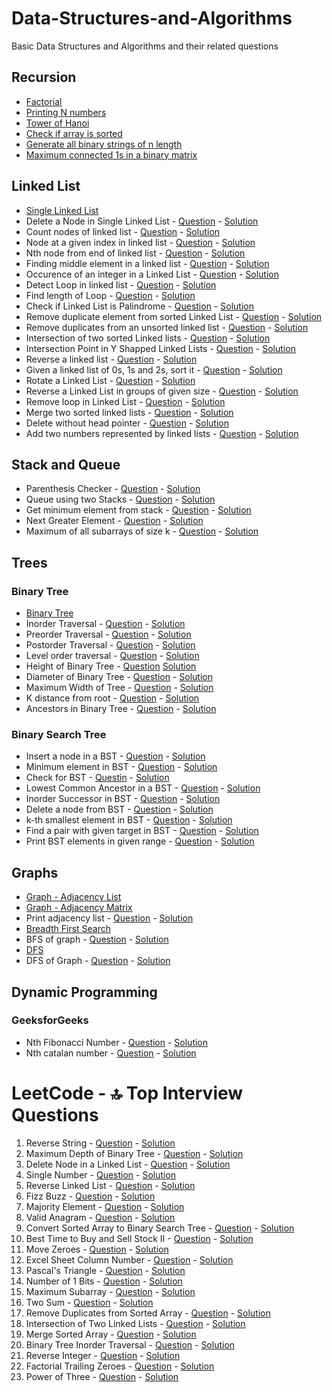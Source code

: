 # Data-Structures-and-Algorithms

Basic Data Structures and Algorithms and their related questions

## Recursion

- [Factorial](https://github.com/harshitbhat/Data-Structures-and-Algorithms/blob/master/001-Recursion/001.factorial.py)
- [Printing N numbers](https://github.com/harshitbhat/Data-Structures-and-Algorithms/blob/master/001-Recursion/002.printing-N-numbers.py)
- [Tower of Hanoi](https://github.com/harshitbhat/Data-Structures-and-Algorithms/blob/master/001-Recursion/003.towerOfHanoi.py)
- [Check if array is sorted](https://github.com/harshitbhat/Data-Structures-and-Algorithms/blob/master/001-Recursion/004.checkIfSorted.py)
- [Generate all binary strings of n length](https://github.com/harshitbhat/Data-Structures-and-Algorithms/blob/master/001-Recursion/005.generateBinaryStrings.py)
- [Maximum connected 1s in a binary matrix](https://github.com/harshitbhat/Data-Structures-and-Algorithms/blob/master/001-Recursion/006.maximumConnected.py)

## Linked List

- [Single Linked List](https://github.com/harshitbhat/Data-Structures-and-Algorithms/blob/master/002-LinkedList/001.singleLinkedList.py)
- Delete a Node in Single Linked List - [Question](https://practice.geeksforgeeks.org/problems/delete-a-node-in-single-linked-list/1) - [Solution](https://github.com/harshitbhat/Data-Structures-and-Algorithms/blob/master/002-LinkedList/002.deleteAtPosition.py)
- Count nodes of linked list - [Question](https://practice.geeksforgeeks.org/problems/count-nodes-of-linked-list/1) - [Solution](https://github.com/harshitbhat/Data-Structures-and-Algorithms/blob/master/002-LinkedList/003.countNodes.py)
- Node at a given index in linked list - [Question](https://practice.geeksforgeeks.org/problems/node-at-a-given-index-in-linked-list/1) - [Solution](https://github.com/harshitbhat/Data-Structures-and-Algorithms/blob/master/002-LinkedList/004.nodeAtgivenIndex.py)
- Nth node from end of linked list - [Question](https://practice.geeksforgeeks.org/problems/nth-node-from-end-of-linked-list/1) - [Solution](https://github.com/harshitbhat/Data-Structures-and-Algorithms/blob/master/002-LinkedList/005.nthNodeFromEnd.py)
- Finding middle element in a linked list - [Question](https://practice.geeksforgeeks.org/problems/finding-middle-element-in-a-linked-list/1) - [Solution](https://github.com/harshitbhat/Data-Structures-and-Algorithms/blob/master/002-LinkedList/006.middleElementOfLinkedList.py)
- Occurence of an integer in a Linked List - [Question](https://practice.geeksforgeeks.org/problems/occurence-of-an-integer-in-a-linked-list/1) - [Solution](https://github.com/harshitbhat/Data-Structures-and-Algorithms/blob/master/002-LinkedList/007.elementOccurence.py)
- Detect Loop in linked list - [Question](https://practice.geeksforgeeks.org/problems/detect-loop-in-linked-list/1) - [Solution](https://github.com/harshitbhat/Data-Structures-and-Algorithms/blob/master/002-LinkedList/008.detectLoop.py)
- Find length of Loop - [Question](https://practice.geeksforgeeks.org/problems/find-length-of-loop/1) - [Solution](https://github.com/harshitbhat/Data-Structures-and-Algorithms/blob/master/002-LinkedList/009.lengthOfLoop.py)
- Check if Linked List is Palindrome - [Question](https://practice.geeksforgeeks.org/problems/check-if-linked-list-is-pallindrome/1) - [Solution](https://github.com/harshitbhat/Data-Structures-and-Algorithms/blob/master/002-LinkedList/010.isPalindrome.py)
- Remove duplicate element from sorted Linked List - [Question](https://practice.geeksforgeeks.org/problems/remove-duplicate-element-from-sorted-linked-list/1) - [Solution](https://github.com/harshitbhat/Data-Structures-and-Algorithms/blob/master/002-LinkedList/011.removeDuplicateFromSortedList.py)
- Remove duplicates from an unsorted linked list - [Question](https://practice.geeksforgeeks.org/problems/remove-duplicates-from-an-unsorted-linked-list/1) - [Solution](https://github.com/harshitbhat/Data-Structures-and-Algorithms/blob/master/002-LinkedList/012.removeDuplicatesinUnsortedList.py)
- Intersection of two sorted Linked lists - [Question](https://practice.geeksforgeeks.org/problems/intersection-of-two-sorted-linked-lists/1) - [Solution](https://github.com/harshitbhat/Data-Structures-and-Algorithms/blob/master/002-LinkedList/013.intersection-of-two-sorted-linked-lists.py)
- Intersection Point in Y Shapped Linked Lists - [Question](https://practice.geeksforgeeks.org/problems/intersection-point-in-y-shapped-linked-lists/1) - [Solution](https://github.com/harshitbhat/Data-Structures-and-Algorithms/blob/master/002-LinkedList/014.intersection-point-in-y-shapped-linked-lists.py)
- Reverse a linked list - [Question](https://practice.geeksforgeeks.org/problems/reverse-a-linked-list/1) - [Solution](https://github.com/harshitbhat/Data-Structures-and-Algorithms/blob/master/002-LinkedList/015.reverse-a-linked-list.py)
- Given a linked list of 0s, 1s and 2s, sort it - [Question](https://practice.geeksforgeeks.org/problems/given-a-linked-list-of-0s-1s-and-2s-sort-it/1) - [Solution](https://github.com/harshitbhat/Data-Structures-and-Algorithms/blob/master/002-LinkedList/016.given-a-linked-list-of-0s-1s-and-2s-sort-it.py)
- Rotate a Linked List - [Question](https://practice.geeksforgeeks.org/problems/rotate-a-linked-list/1#) - [Solution](https://github.com/harshitbhat/Data-Structures-and-Algorithms/blob/master/002-LinkedList/017.rotate-a-linked-list.py)
- Reverse a Linked List in groups of given size - [Question](https://practice.geeksforgeeks.org/problems/reverse-a-linked-list-in-groups-of-given-size/1) - [Solution](https://github.com/harshitbhat/Data-Structures-and-Algorithms/blob/master/002-LinkedList/018.reverse-a-linked-list-in-groups-of-given-size.py)
- Remove loop in Linked List - [Question](https://practice.geeksforgeeks.org/problems/remove-loop-in-linked-list/1) - [Solution](https://github.com/harshitbhat/Data-Structures-and-Algorithms/blob/master/002-LinkedList/019.remove-loop-in-linked-list.py)
- Merge two sorted linked lists - [Question](https://practice.geeksforgeeks.org/problems/merge-two-sorted-linked-lists/1#) - [Solution](https://github.com/harshitbhat/Data-Structures-and-Algorithms/blob/master/002-LinkedList/020.merge-two-sorted-linked-lists.py)
- Delete without head pointer - [Question](https://practice.geeksforgeeks.org/problems/delete-without-head-pointer/1#) - [Solution](https://github.com/harshitbhat/Data-Structures-and-Algorithms/blob/master/002-LinkedList/021.delete-without-head-pointer.py)
- Add two numbers represented by linked lists - [Question](https://practice.geeksforgeeks.org/problems/add-two-numbers-represented-by-linked-lists/1#) - [Solution](https://github.com/harshitbhat/Data-Structures-and-Algorithms/blob/master/002-LinkedList/022.add-two-numbers-represented-by-linked-lists.py)

## Stack and Queue

- Parenthesis Checker - [Question](https://practice.geeksforgeeks.org/problems/parenthesis-checker2744/1#) - [Solution](https://github.com/harshitbhat/Data-Structures-and-Algorithms/blob/master/003-Stacks%26Queues/001.parenthesis-checker.py)
- Queue using two Stacks - [Question](https://practice.geeksforgeeks.org/problems/queue-using-two-stacks/1) - [Solution](https://github.com/harshitbhat/Data-Structures-and-Algorithms/blob/master/003-Stacks%26Queues/003.queue-using-two-stacks.py)
- Get minimum element from stack - [Question](https://practice.geeksforgeeks.org/problems/get-minimum-element-from-stack/1) - [Solution](https://github.com/harshitbhat/Data-Structures-and-Algorithms/blob/master/003-Stacks%26Queues/004.get-minimum-element-from-stack.py)
- Next Greater Element - [Question](https://practice.geeksforgeeks.org/problems/next-larger-element-1587115620/1#) - [Solution](https://github.com/harshitbhat/Data-Structures-and-Algorithms/blob/master/003-Stacks%26Queues/002.next-larger-element.py)
- Maximum of all subarrays of size k - [Question](https://practice.geeksforgeeks.org/problems/maximum-of-all-subarrays-of-size-k3101/1#) - [Solution](https://github.com/harshitbhat/Data-Structures-and-Algorithms/blob/master/003-Stacks%26Queues/005.maximum-of-all-subarrays-of-size-k.py)

## Trees

### Binary Tree

- [Binary Tree](https://github.com/harshitbhat/Data-Structures-and-Algorithms/blob/master/004-Tree/001.binaryTree.py)
- Inorder Traversal - [Question](https://practice.geeksforgeeks.org/problems/inorder-traversal/1) - [Solution](https://github.com/harshitbhat/Data-Structures-and-Algorithms/blob/master/004-Tree/002.inOrderTraversal.py)
- Preorder Traversal - [Question](https://practice.geeksforgeeks.org/problems/preorder-traversal/1) - [Solution](https://github.com/harshitbhat/Data-Structures-and-Algorithms/blob/master/004-Tree/003.preOrderTraversal.py)
- Postorder Traversal - [Question](https://practice.geeksforgeeks.org/problems/postorder-traversal/1) - [Solution](https://github.com/harshitbhat/Data-Structures-and-Algorithms/blob/master/004-Tree/004.postOrderTraversal.py)
- Level order traversal - [Question](https://practice.geeksforgeeks.org/problems/level-order-traversal/1) - [Solution](https://github.com/harshitbhat/Data-Structures-and-Algorithms/blob/master/004-Tree/005.levelOrderTraversal.py)
- Height of Binary Tree - [Question](https://practice.geeksforgeeks.org/problems/height-of-binary-tree/1) [Solution](https://github.com/harshitbhat/Data-Structures-and-Algorithms/blob/master/004-Tree/006.height-of-binary-tree.py)
- Diameter of Binary Tree - [Question](https://practice.geeksforgeeks.org/problems/diameter-of-binary-tree/1) - [Solution](https://github.com/harshitbhat/Data-Structures-and-Algorithms/blob/master/004-Tree/007.diameter-of-binary-tree.py)
- Maximum Width of Tree - [Question](https://practice.geeksforgeeks.org/problems/maximum-width-of-tree/1#) - [Solution](https://github.com/harshitbhat/Data-Structures-and-Algorithms/blob/master/004-Tree/008.maximum-width-of-tree.py)
- K distance from root - [Question](https://practice.geeksforgeeks.org/problems/k-distance-from-root/1#) - [Solution](https://github.com/harshitbhat/Data-Structures-and-Algorithms/blob/master/004-Tree/009.k-distance-from-root.py)
- Ancestors in Binary Tree - [Question](https://practice.geeksforgeeks.org/problems/ancestors-in-binary-tree/1) - [Solution](https://github.com/harshitbhat/Data-Structures-and-Algorithms/blob/master/004-Tree/010.ancestors-in-binary-tree.py)

### Binary Search Tree

- Insert a node in a BST - [Question](https://practice.geeksforgeeks.org/problems/insert-a-node-in-a-bst/1) - [Solution](https://github.com/harshitbhat/Data-Structures-and-Algorithms/blob/master/004-Tree/011.insert-a-node-in-a-bst.py)
- Minimum element in BST - [Question](https://practice.geeksforgeeks.org/problems/minimum-element-in-bst/1) - [Solution](https://github.com/harshitbhat/Data-Structures-and-Algorithms/blob/master/004-Tree/012.minimum-element-in-bst.py)
- Check for BST - [Questin](https://practice.geeksforgeeks.org/problems/check-for-bst/1) - [Solution](https://github.com/harshitbhat/Data-Structures-and-Algorithms/blob/master/004-Tree/013.check-for-bst.py)
- Lowest Common Ancestor in a BST - [Question](https://practice.geeksforgeeks.org/problems/lowest-common-ancestor-in-a-bst/1) - [Solution](https://github.com/harshitbhat/Data-Structures-and-Algorithms/blob/master/004-Tree/014.lowest-common-ancestor-in-a-bst.py)
- Inorder Successor in BST - [Question](https://practice.geeksforgeeks.org/problems/inorder-successor-in-bst/1) - [Solution](https://github.com/harshitbhat/Data-Structures-and-Algorithms/blob/master/004-Tree/015.inorder-successor-in-bst.py)
- Delete a node from BST - [Question](https://practice.geeksforgeeks.org/problems/delete-a-node-from-bst/1) - [Solution](https://github.com/harshitbhat/Data-Structures-and-Algorithms/blob/master/004-Tree/016.delete-a-node-from-bst.py)
- k-th smallest element in BST - [Question](https://practice.geeksforgeeks.org/problems/find-k-th-smallest-element-in-bst/1) - [Solution](https://github.com/harshitbhat/Data-Structures-and-Algorithms/blob/master/004-Tree/017.find-k-th-smallest-element-in-bst.py)
- Find a pair with given target in BST - [Question](https://practice.geeksforgeeks.org/problems/find-a-pair-with-given-target-in-bst/1) - [Solution](https://github.com/harshitbhat/Data-Structures-and-Algorithms/blob/master/004-Tree/018.find-a-pair-with-given-target-in-bst.py)
- Print BST elements in given range - [Question](https://practice.geeksforgeeks.org/problems/print-bst-elements-in-given-range/1) - [Solution](https://github.com/harshitbhat/Data-Structures-and-Algorithms/blob/master/004-Tree/019.print-bst-elements-in-given-range.py)

## Graphs

- [Graph - Adjacency List](https://github.com/harshitbhat/Data-Structures-and-Algorithms/blob/master/005-Graphs/001.graph-AdjacencyList.py)
- [Graph - Adjacency Matrix](https://github.com/harshitbhat/Data-Structures-and-Algorithms/blob/master/005-Graphs/002.graph-AdjacencyMatrix.py)
- Print adjacency list - [Question](https://practice.geeksforgeeks.org/problems/print-adjacency-list-1587115620/1) - [Solution](https://github.com/harshitbhat/Data-Structures-and-Algorithms/blob/master/005-Graphs/003.print-adjacency-list.py)
- [Breadth First Search](https://github.com/harshitbhat/Data-Structures-and-Algorithms/blob/master/005-Graphs/004.BFS.py)
- BFS of graph - [Question](https://practice.geeksforgeeks.org/problems/bfs-traversal-of-graph/1) - [Solution](https://github.com/harshitbhat/Data-Structures-and-Algorithms/blob/master/005-Graphs/005.bfs-traversal-of-graph.py)
- [DFS](https://github.com/harshitbhat/Data-Structures-and-Algorithms/blob/master/005-Graphs/006.DFS.py)
- DFS of Graph - [Question](https://practice.geeksforgeeks.org/problems/depth-first-traversal-for-a-graph/1#) - [Solution](https://github.com/harshitbhat/Data-Structures-and-Algorithms/blob/master/005-Graphs/007.depth-first-traversal-for-a-graph.py)

## Dynamic Programming

### GeeksforGeeks

- Nth Fibonacci Number - [Question](https://practice.geeksforgeeks.org/problems/nth-fibonacci-number1335/1) - [Solution](https://github.com/harshitbhat/Data-Structures-and-Algorithms/blob/master/006-DynamicProgramming/001.nth-fibonacci-number.py)
- Nth catalan number - [Question](https://practice.geeksforgeeks.org/problems/nth-catalan-number0817/1) - [Solution](https://github.com/harshitbhat/Data-Structures-and-Algorithms/blob/master/006-DynamicProgramming/002.nth-catalan-number.py)

# LeetCode - 🔝 Top Interview Questions

1. Reverse String - [Question](https://leetcode.com/problems/reverse-string/) - [Solution](https://github.com/harshitbhat/Data-Structures-and-Algorithms/blob/master/LeetCode%20-%20%F0%9F%94%9D%20Top%20Interview%20Questions/001.reverse-string.py)
2. Maximum Depth of Binary Tree - [Question](https://leetcode.com/problems/maximum-depth-of-binary-tree/) - [Solution](https://github.com/harshitbhat/Data-Structures-and-Algorithms/blob/master/LeetCode%20-%20%F0%9F%94%9D%20Top%20Interview%20Questions/002.maximum-depth-of-binary-tree.py)
3. Delete Node in a Linked List - [Question](https://leetcode.com/problems/delete-node-in-a-linked-list) - [Solution](https://github.com/harshitbhat/Data-Structures-and-Algorithms/blob/master/LeetCode%20-%20%F0%9F%94%9D%20Top%20Interview%20Questions/003.delete-node-in-a-linked-list.py)
4. Single Number - [Question](https://leetcode.com/problems/single-number/) - [Solution](https://github.com/harshitbhat/Data-Structures-and-Algorithms/blob/master/LeetCode%20-%20%F0%9F%94%9D%20Top%20Interview%20Questions/004.single-number.py)
5. Reverse Linked List - [Question](https://leetcode.com/problems/reverse-linked-list) - [Solution](https://github.com/harshitbhat/Data-Structures-and-Algorithms/blob/master/LeetCode%20-%20%F0%9F%94%9D%20Top%20Interview%20Questions/005.reverse-linked-list.py)
6. Fizz Buzz - [Question](https://leetcode.com/problems/fizz-buzz) - [Solution](https://github.com/harshitbhat/Data-Structures-and-Algorithms/blob/master/LeetCode%20-%20%F0%9F%94%9D%20Top%20Interview%20Questions/006.fizz-buzz.py)
7. Majority Element - [Question](https://leetcode.com/problems/majority-element/) - [Solution](https://github.com/harshitbhat/Data-Structures-and-Algorithms/blob/master/LeetCode%20-%20%F0%9F%94%9D%20Top%20Interview%20Questions/007.majority-element.py)
8. Valid Anagram - [Question](https://leetcode.com/problems/valid-anagram/) - [Solution](https://github.com/harshitbhat/Data-Structures-and-Algorithms/blob/master/LeetCode%20-%20%F0%9F%94%9D%20Top%20Interview%20Questions/007.majority-element.py)
9. Convert Sorted Array to Binary Search Tree - [Question](https://leetcode.com/problems/convert-sorted-array-to-binary-search-tree/) - [Solution](https://github.com/harshitbhat/Data-Structures-and-Algorithms/blob/master/LeetCode%20-%20%F0%9F%94%9D%20Top%20Interview%20Questions/009.convert-sorted-array-to-binary-search-tree.py)
10. Best Time to Buy and Sell Stock II - [Question](https://leetcode.com/problems/best-time-to-buy-and-sell-stock-ii/) - [Solution](https://github.com/harshitbhat/Data-Structures-and-Algorithms/blob/master/LeetCode%20-%20%F0%9F%94%9D%20Top%20Interview%20Questions/010.best-time-to-buy-and-sell-stock-ii.py)
11. Move Zeroes - [Question](https://leetcode.com/problems/move-zeroes/) - [Solution](https://github.com/harshitbhat/Data-Structures-and-Algorithms/blob/master/LeetCode%20-%20%F0%9F%94%9D%20Top%20Interview%20Questions/011.move-zeroes.py)
12. Excel Sheet Column Number - [Question](https://leetcode.com/problems/excel-sheet-column-number/) - [Solution](https://github.com/harshitbhat/Data-Structures-and-Algorithms/blob/master/LeetCode%20-%20%F0%9F%94%9D%20Top%20Interview%20Questions/012.excel-sheet-column-number.py)
13. Pascal's Triangle - [Question](https://leetcode.com/problems/pascals-triangle/) - [Solution](https://github.com/harshitbhat/Data-Structures-and-Algorithms/blob/master/LeetCode%20-%20%F0%9F%94%9D%20Top%20Interview%20Questions/013.pascals-triangle.py)
14. Number of 1 Bits - [Question](https://leetcode.com/problems/number-of-1-bits/) - [Solution](https://github.com/harshitbhat/Data-Structures-and-Algorithms/blob/master/LeetCode%20-%20%F0%9F%94%9D%20Top%20Interview%20Questions/014.number-of-1-bits.py)
15. Maximum Subarray - [Question](https://leetcode.com/problems/maximum-subarray/) - [Solution](https://github.com/harshitbhat/Data-Structures-and-Algorithms/blob/master/LeetCode%20-%20%F0%9F%94%9D%20Top%20Interview%20Questions/015.maximum-subarray.py)
16. Two Sum - [Question](https://leetcode.com/problems/two-sum/) - [Solution](https://github.com/harshitbhat/Data-Structures-and-Algorithms/blob/master/LeetCode%20-%20%F0%9F%94%9D%20Top%20Interview%20Questions/016.two-sum.py)
17. Remove Duplicates from Sorted Array - [Question](https://leetcode.com/problems/remove-duplicates-from-sorted-array/) - [Solution](https://github.com/harshitbhat/Data-Structures-and-Algorithms/blob/master/LeetCode%20-%20%F0%9F%94%9D%20Top%20Interview%20Questions/017.remove-duplicates-from-sorted-array.py)
18. Intersection of Two Linked Lists - [Question](https://leetcode.com/problems/intersection-of-two-linked-lists/) - [Solution](https://github.com/harshitbhat/Data-Structures-and-Algorithms/blob/master/LeetCode%20-%20%F0%9F%94%9D%20Top%20Interview%20Questions/018.intersection-of-two-linked-lists.py)
19. Merge Sorted Array - [Question](https://leetcode.com/problems/merge-sorted-array/) - [Solution](https://github.com/harshitbhat/Data-Structures-and-Algorithms/blob/master/LeetCode%20-%20%F0%9F%94%9D%20Top%20Interview%20Questions/019.merge-sorted-array.js)
20. Binary Tree Inorder Traversal - [Question](https://leetcode.com/problems/binary-tree-inorder-traversal/) - [Solution](https://github.com/harshitbhat/Data-Structures-and-Algorithms/blob/master/LeetCode%20-%20%F0%9F%94%9D%20Top%20Interview%20Questions/020.binary-tree-inorder-traversal.py)
21. Reverse Integer - [Question](https://leetcode.com/problems/reverse-integer/) - [Solution](https://github.com/harshitbhat/Data-Structures-and-Algorithms/blob/master/LeetCode%20-%20%F0%9F%94%9D%20Top%20Interview%20Questions/021.reverse-integer.py)
22. Factorial Trailing Zeroes - [Question](https://leetcode.com/problems/factorial-trailing-zeroes/) - [Solution](https://github.com/harshitbhat/Data-Structures-and-Algorithms/blob/master/LeetCode%20-%20%F0%9F%94%9D%20Top%20Interview%20Questions/022.factorial-trailing-zeroes.py)
23. Power of Three - [Question](https://leetcode.com/problems/power-of-three/) - [Solution](https://github.com/harshitbhat/Data-Structures-and-Algorithms/blob/master/LeetCode%20-%20%F0%9F%94%9D%20Top%20Interview%20Questions/023.power-of-three.py)
